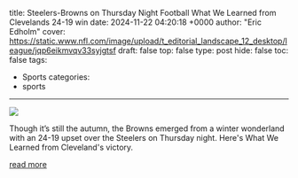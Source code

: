 title: Steelers-Browns on Thursday Night Football What We Learned from Clevelands 24-19 win
date: 2024-11-22 04:20:18 +0000
author: "Eric Edholm"
cover: https://static.www.nfl.com/image/upload/t_editorial_landscape_12_desktop/league/jqp6eikmvqv33syjgtsf
draft: false
top: false
type: post
hide: false
toc: false
tags:
  - Sports
categories:
  - sports
---

![](https://static.www.nfl.com/image/upload/t_editorial_landscape_12_desktop/league/jqp6eikmvqv33syjgtsf)

Though it’s still the autumn, the Browns emerged from a winter wonderland with an 24-19 upset over the Steelers on Thursday night. Here's What We Learned from Cleveland's victory.

[read more](https://www.nfl.com/news/steelers-browns-on-thursday-night-football-what-we-learned-from-cleveland-s-24-19-win)
